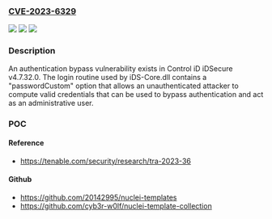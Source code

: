 ### [CVE-2023-6329](https://cve.mitre.org/cgi-bin/cvename.cgi?name=CVE-2023-6329)
![](https://img.shields.io/static/v1?label=Product&message=iDSecure&color=blue)
![](https://img.shields.io/static/v1?label=Version&message=4.7.32.0%20&color=brightgreen)
![](https://img.shields.io/static/v1?label=Vulnerability&message=CWE-287%20Improper%20Authentication&color=brightgreen)

### Description

An authentication bypass vulnerability exists in Control iD iDSecure v4.7.32.0. The login routine used by iDS-Core.dll contains a "passwordCustom" option that allows an unauthenticated attacker to compute valid credentials that can be used to bypass authentication and act as an administrative user.

### POC

#### Reference
- https://tenable.com/security/research/tra-2023-36

#### Github
- https://github.com/20142995/nuclei-templates
- https://github.com/cyb3r-w0lf/nuclei-template-collection

